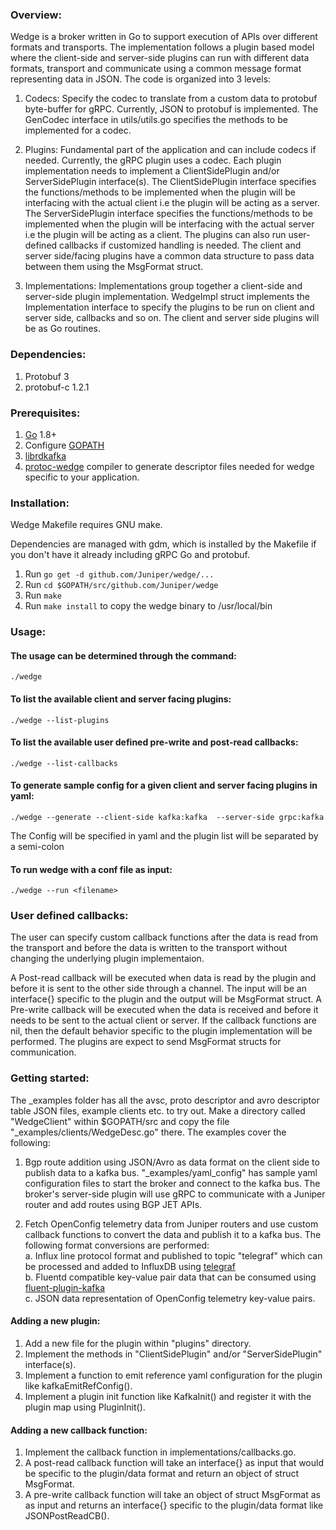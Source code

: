 ### Overview:
Wedge is a broker written in Go to support execution of APIs over different
formats and transports. The implementation follows a plugin based model where
the client-side and server-side plugins can run with different data formats,
transport and communicate using a common message format representing data in
JSON. The code is organized into 3 levels:

1. Codecs: Specify the codec to translate from a custom data to protobuf
   byte-buffer for gRPC. Currently, JSON to protobuf is implemented. The
   GenCodec interface in utils/utils.go specifies the methods to be implemented
   for a codec.

2. Plugins: Fundamental part of the application and can include
   codecs if needed. Currently, the gRPC plugin uses a codec. Each plugin
   implementation needs to implement a ClientSidePlugin and/or ServerSidePlugin
   interface(s).
   The ClientSidePlugin interface specifies the functions/methods
   to be implemented when the plugin will be interfacing with the actual client
   i.e the plugin will be acting as a server.
   The ServerSidePlugin interface specifies the functions/methods
   to be implemented when the plugin will be interfacing with the actual server
   i.e the plugin will be acting as a client. The plugins can also run
   user-defined callbacks if customized handling is needed. The client and
   server side/facing plugins have a common data structure to pass data between
   them using the MsgFormat struct.

3. Implementations: Implementations group together a client-side and server-side
   plugin implementation. WedgeImpl struct implements the Implementation
   interface to specify the plugins to be run on client and server side,
   callbacks and so on. The client and server side plugins will be as Go routines.

### Dependencies:
1. Protobuf 3
2. protobuf-c 1.2.1

### Prerequisites:
1. [Go](https://golang.org/doc/install) 1.8+
2. Configure [GOPATH](https://golang.org/doc/code.html#GOPATH)
3. [librdkafka](https://github.com/edenhill/librdkafka)
4. [protoc-wedge](https://github.com/Juniper/protoc-wedge) compiler
   to generate descriptor files needed for wedge specific to your application. 

### Installation:
Wedge Makefile requires GNU make.

Dependencies are managed with gdm, which is installed by the Makefile if you
don't have it already including gRPC Go and protobuf.
1. Run `go get -d github.com/Juniper/wedge/...`
2. Run `cd $GOPATH/src/github.com/Juniper/wedge`
3. Run `make`
4. Run `make install` to copy the wedge binary to /usr/local/bin

### Usage:
#### The usage can be determined through the command:

```
./wedge
```

#### To list the available client and server facing plugins:

```
./wedge --list-plugins
```

#### To list the available user defined pre-write and post-read callbacks:

```
./wedge --list-callbacks
```
  
#### To generate sample config for a given client and server facing plugins in yaml:

```
./wedge --generate --client-side kafka:kafka  --server-side grpc:kafka
```

The Config will be specified in yaml and the plugin list will be separated by
a semi-colon

#### To run wedge with a conf file as input:

```
./wedge --run <filename>
```

### User defined callbacks:
The user can specify custom callback functions after the data is read from the
transport and before the data is written to the transport without changing the
underlying plugin implementaion.

A Post-read callback will be executed when data is read by the plugin and before 
it is sent to the other side through a channel. The input will be an interface{}
specific to the plugin and the output will be MsgFormat struct.
A Pre-write callback will be executed when the data is received and before it
needs to be sent to the actual client or server. 
If the callback functions are nil, then the default behavior specific to the
plugin implementation will be performed. The plugins are expect to send MsgFormat
structs for communication. 

### Getting started:
The _examples folder has all the avsc, proto descriptor and avro descriptor
table JSON files, example clients etc. to try out. Make a directory called
"WedgeClient" within $GOPATH/src and copy the file "_examples/clients/WedgeDesc.go"
there.
The examples cover the following:
1. Bgp route addition using JSON/Avro as data format on the client side to
   publish data to a kafka bus. "_examples/yaml_config" has sample yaml
   configuration files to start the broker and connect to the kafka bus.
   The broker's server-side plugin will use gRPC to communicate with a Juniper
   router and add routes using BGP JET APIs.

2. Fetch OpenConfig telemetry data from Juniper routers and use custom callback
   functions to convert the data and publish it to a kafka bus. The following
   format conversions are performed:<br/>
   a. Influx line protocol format and published to topic "telegraf" which can be
      processed and added to InfluxDB using [telegraf](https://github.com/influxdata/telegraf)<br/>
   b. Fluentd compatible key-value pair data that can be consumed using
      [fluent-plugin-kafka](https://github.com/fluent/fluent-plugin-kafka)<br/>
   c. JSON data representation of OpenConfig telemetry key-value pairs.    

#### Adding a new plugin:
1. Add a new file for the plugin within "plugins" directory.
2. Implement the methods in "ClientSidePlugin" and/or "ServerSidePlugin"
   interface(s).
3. Implement a function to emit reference yaml configuration for the plugin
   like kafkaEmitRefConfig().
4. Implement a plugin init function like KafkaInit() and register it with the
   plugin map using PluginInit().

#### Adding a new callback function:
1. Implement the callback function in implementations/callbacks.go.
2. A post-read callback function will take an interface{} as input that would
   be specific to the plugin/data format and return an object of struct MsgFormat. 
3. A pre-write callback function will take an object of struct MsgFormat as
   as input and returns an interface{} specific to the plugin/data format like
   JSONPostReadCB().
